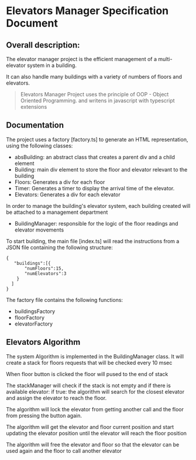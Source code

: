 # Elevators Manager Specification Document

## Overall description:
The elevator manager project is the efficient management of a multi-elevator system in a building.

It can also handle many buildings with a variety of numbers of floors and elevators.

> Elevators Manager Project uses the principle of OOP - Object Oriented Programming. and writens in javascript with typescript extensions

## Documentation
The project uses a factory [factory.ts] to generate an HTML representation, using the following classes:

- absBuilding: an abstract class that creates a parent div and a child element
- Building: main div element to store the floor and elevator relevant to the building
- Floors: Generates a div for each floor
- Timer: Generates a timer to display the arrival time of the elevator.
- Elevators: Generates a div for each elevator

In order to manage the building's elevator system, each building created will be attached to a management department

- BuildingManager: responsible for the logic of the floor readings and elevator movements


To start building, the main file [index.ts] will read the instructions from a JSON file containing the following structure:

```
{
   "buildings":[{
       "numFloors":15,
       "numElevators":3
    }
  ]
}
```

The factory file contains the following functions:

- buildingsFactory
- floorFactory
- elevatorFactory


## Elevators Algorithm

The system Algorithm is implemented in the BuildingManager class.
It will create a stack for floors requests that will be checked every 10 msec

When floor button is clicked the floor will pused to the end of stack

The stackManager will check if the stack is not empty and if there is available elevator: if true:
the algorithm will search for the closest elevator and assign the elevator to reach the floor.

The algorithm will lock the elevator from getting another call and the floor from pressing the button again.

The algorithm will get the elevator and floor current position and start updating the elevator position until the elevator will reach the floor position

The algorithm will free the elevator and floor so that the elevator can be used again and the floor to call another elevator

